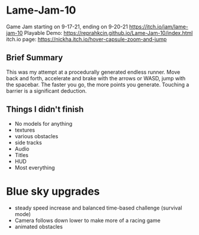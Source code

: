 # Lame-Jam-10
Game Jam starting on 9-17-21, ending on 9-20-21
https://itch.io/jam/lame-jam-10
Playable Demo: https://reprahkcin.github.io/Lame-Jam-10/index.html
itch.io page: https://nickha.itch.io/hover-capsule-zoom-and-jump

## Brief Summary

This was my attempt at a procedurally generated endless runner. Move back and forth, accelerate and brake with the arrows or WASD, jump with the spacebar. The faster you go, the more points you generate. Touching a barrier is a significant deduction.

## Things I didn't finish

* No models for anything
* textures
* various obstacles
* side tracks
* Audio
* Titles
* HUD
* Most everything

# Blue sky upgrades

* steady speed increase and balanced time-based challenge (survival mode)
* Camera follows down lower to make more of a racing game
* animated obstacles 
